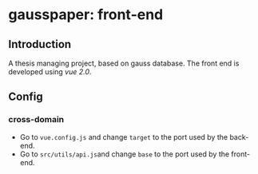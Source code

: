 # gausspaper: front-end

## Introduction
A thesis managing project, based on gauss database. The front end is developed using _vue 2.0_.

## Config
### cross-domain
- Go to ```vue.config.js``` and change ```target``` to the port used by the back-end. 
- Go to ```src/utils/api.js```and change ```base``` to the port used by the front-end.